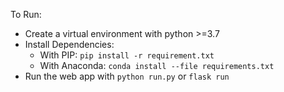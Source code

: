 To Run:
- Create a virtual environment with python >=3.7
- Install Dependencies: 
  - With PIP: `pip install -r requirement.txt`
  - With Anaconda: `conda install --file requirements.txt`
- Run the web app with
  `python run.py` or `flask run`
